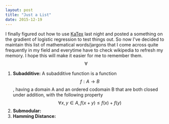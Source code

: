 ```yaml
---
layout: post
title: "Just a List"
date: 2015-12-19
---
```

I finally figured out how to use [KaTex](https://github.com/Khan/KaTeX) last night and posted a something on the gradient of logistic regression to test things out.
So now I've decided to maintain this list of mathematical words/jargons that I come across quite frequently in my field and everytime have to check wikipedia to refresh my memory. I hope this will make it easier for me to remember them. $$\forall$$

1. **Subadditive:**
A subadditive function is a function $$f:A \rightarrow B$$ , having a domain A and an ordered codomain B that are both closed under addition, with the following property $$ \forall x,y \in A, f(x+y) \leq f(x) + f(y) $$
2. **Submodular:**
3. **Hamming Distance:**
